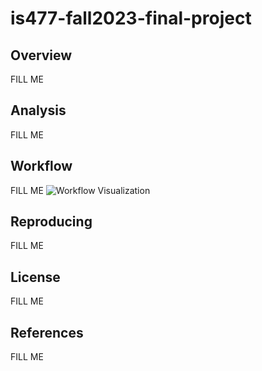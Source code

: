 # is477-fall2023-final-project

## Overview
FILL ME

## Analysis
FILL ME

## Workflow
FILL ME
![Workflow Visualization](image-1.png)
## Reproducing
FILL ME

## License
FILL ME

## References
FILL ME
